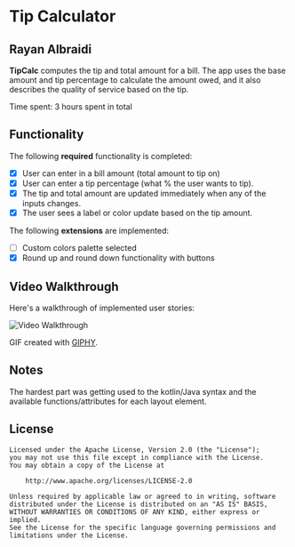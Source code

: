 # Tip Calculator

## Rayan Albraidi

**TipCalc** computes the tip and total amount for a bill. The app uses the base amount and tip percentage to calculate the amount owed, and it also describes the quality of service based on the tip.

Time spent: 3 hours spent in total

## Functionality

The following **required** functionality is completed:

* [x] User can enter in a bill amount (total amount to tip on)
* [x] User can enter a tip percentage (what % the user wants to tip).
* [x] The tip and total amount are updated immediately when any of the inputs changes.
* [x] The user sees a label or color update based on the tip amount.

The following **extensions** are implemented:

* [ ] Custom colors palette selected
* [x] Round up and round down functionality with buttons

## Video Walkthrough

Here's a walkthrough of implemented user stories:


<img src='https://i.imgur.com/MRAPAq2.gif' title='Video Walkthrough' width='' alt='Video Walkthrough' />

GIF created with [GIPHY](http://www.giphy.com).

## Notes

The hardest part was getting used to the kotlin/Java syntax and the available functions/attributes for each layout element.

## License

    Licensed under the Apache License, Version 2.0 (the "License");
    you may not use this file except in compliance with the License.
    You may obtain a copy of the License at

        http://www.apache.org/licenses/LICENSE-2.0

    Unless required by applicable law or agreed to in writing, software
    distributed under the License is distributed on an "AS IS" BASIS,
    WITHOUT WARRANTIES OR CONDITIONS OF ANY KIND, either express or implied.
    See the License for the specific language governing permissions and
    limitations under the License.
